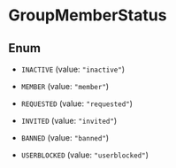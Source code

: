 

# GroupMemberStatus

## Enum


* `INACTIVE` (value: `"inactive"`)

* `MEMBER` (value: `"member"`)

* `REQUESTED` (value: `"requested"`)

* `INVITED` (value: `"invited"`)

* `BANNED` (value: `"banned"`)

* `USERBLOCKED` (value: `"userblocked"`)



